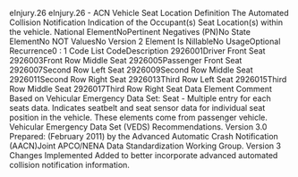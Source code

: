 

eInjury.26
eInjury.26 - ACN Vehicle Seat Location
Definition
The Automated Collision Notification Indication of the Occupant(s) Seat Location(s) within the vehicle.
National ElementNoPertinent Negatives (PN)No
State ElementNo
NOT ValuesNo
Version 2 Element
Is NillableNo
UsageOptional
Recurrence0 : 1
Code List
CodeDescription
2926001Driver Front Seat
2926003Front Row Middle Seat
2926005Passenger Front Seat
2926007Second Row Left Seat
2926009Second Row Middle Seat
2926011Second Row Right Seat
2926013Third Row Left Seat
2926015Third Row Middle Seat
2926017Third Row Right Seat
Data Element Comment
Based on Vehicular Emergency Data Set: Seat - Multiple entry for each seats data. Indicates seatbelt and seat sensor data
for individual seat position in the vehicle. These elements come from passenger vehicle. Vehicular Emergency Data Set
(VEDS) Recommendations. Version 3.0 Prepared: (February 2011) by the Advanced Automatic Crash Notification
(AACN)Joint APCO/NENA Data Standardization Working Group.
Version 3 Changes Implemented
Added to better incorporate advanced automated collision notification information.